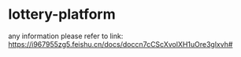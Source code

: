 # lottery-platform

any information please refer to link: https://i967955zg5.feishu.cn/docs/doccn7cCScXvolXH1uOre3glxvh#
